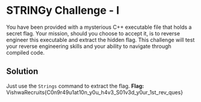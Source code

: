 # STRINGy Challenge - I

You have been provided with a mysterious C++ executable file that holds a secret flag. Your mission, should you choose to accept it, is to reverse engineer this executable and extract the hidden flag. This challenge will test your reverse engineering skills and your ability to navigate through compiled code.

## Solution

Just use the `Strings` command to extract the flag.
**Flag:** VishwaRecruits{C0n9r49u1at10n_y0u_h4v3_S01v3d_y0ur_1st_rev_ques}

